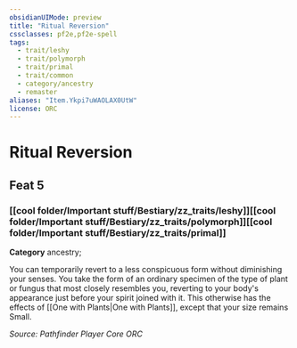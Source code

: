 ```yaml
---
obsidianUIMode: preview
title: "Ritual Reversion"
cssclasses: pf2e,pf2e-spell
tags:
  - trait/leshy
  - trait/polymorph
  - trait/primal
  - trait/common
  - category/ancestry
  - remaster
aliases: "Item.Ykpi7uWAOLAX0UtW"
license: ORC
---
```

# Ritual Reversion
## Feat 5
### [[cool folder/Important stuff/Bestiary/zz_traits/leshy]][[cool folder/Important stuff/Bestiary/zz_traits/polymorph]][[cool folder/Important stuff/Bestiary/zz_traits/primal]]

**Category** ancestry; 




You can temporarily revert to a less conspicuous form without diminishing your senses. You take the form of an ordinary specimen of the type of plant or fungus that most closely resembles you, reverting to your body's appearance just before your spirit joined with it. This otherwise has the effects of [[One with Plants|One with Plants]], except that your size remains Small.

*Source: Pathfinder Player Core*
*ORC*